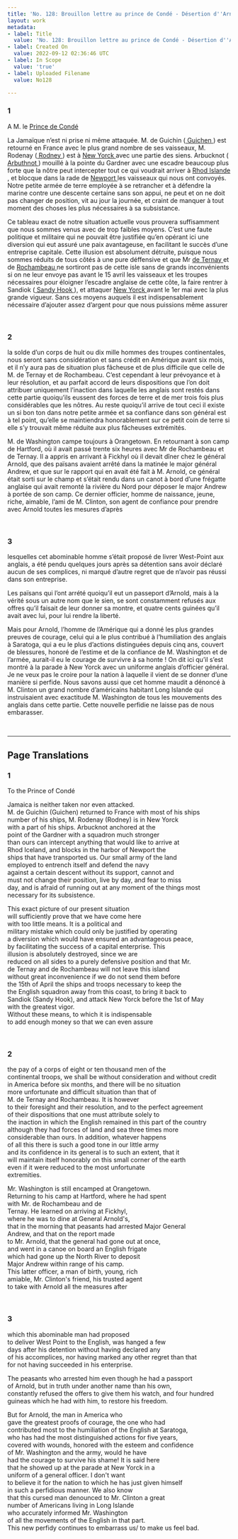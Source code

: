 ```yaml
---
title: 'No. 128: Brouillon lettre au prince de Condé - Désertion d''Arnold - 1780/08/01'
layout: work
metadata:
- label: Title
  value: 'No. 128: Brouillon lettre au prince de Condé - Désertion d''Arnold - 1780/08/01'
- label: Created On
  value: 2022-09-12 02:36:46 UTC
- label: In Scope
  value: 'true'
- label: Uploaded Filename
  value: No128

---
```

<div class="pages">
<div id="page-32541644">
<h3><a name="page-32541644">1</a></h3>
<div class="page-content">
<p>A M. le <a href="../subjects/32162989" title=" Prince de Condé "> Prince de Condé </a></p>
<p>La Jamaïque n’est ni prise ni même attaquée. <span class="line-break"> </span>M. de Guichin (<a href="../subjects/32162990" title=" Guichen "> Guichen </a>) est retourné en France avec le plus grand <span class="line-break"> </span>nombre de ses vaisseaux, M. Rodenay (<a href="../subjects/32162893" title=" Rodney "> Rodney </a>) est à <a href="../subjects/32162923" title=" New Yorck "> New Yorck </a> <span class="line-break"> </span>avec une partie des siens. Arbucknot (<a href="../subjects/32162891" title=" Arbuthnot "> Arbuthnot </a>) mouillé à la <span class="line-break"> </span>pointe du Gardner avec une escadre beaucoup plus forte que <span class="line-break"> </span>la nôtre peut intercepter tout ce qui voudrait arriver à <span class="line-break"> </span><a href="../subjects/32162991" title=" Rhod Islande "> Rhod Islande </a>, et blocque dans la rade de <a href="../subjects/32162914" title=" Newport "> Newport </a> les <span class="line-break"> </span>vaisseaux qui nous ont convoyés. Notre petite armée de <span class="line-break"> </span>terre employée à se retrancher et à défendre la marine <span class="line-break"> </span>contre une descente certaine sans son appui, ne peut et on ne <span class="line-break"> </span>doit pas changer de position, vit au jour la journée, et <span class="line-break"> </span>craint de manquer à tout moment des choses les plus <span class="line-break"> </span>nécessaires à sa subsistance.</p>
<p>Ce tableau exact de notre situation actuelle vous <span class="line-break"> </span>prouvera suffisamment que nous sommes venus avec <span class="line-break"> </span>de trop faibles moyens. C’est une faute politique et <span class="line-break"> </span>militaire qui ne pouvait être justifiée qu’en opérant ici <span class="line-break"> </span>une diversion qui eut assuré une paix avantageuse, <span class="line-break"> </span>en facilitant le succès d’une entreprise capitale. Cette <span class="line-break"> </span>illusion est absolument détruite, puisque nous sommes <span class="line-break"> </span>réduits de tous côtés à une pure déffensive et que Mr <span class="line-break"> </span><a href="../subjects/32162888" title=" de Ternay "> de Ternay </a> et de <a href="../subjects/32162815" title=" Rochambeau "> Rochambeau </a> ne sortiront pas de cette isle <span class="line-break"> </span>sans de grands inconvénients si on ne leur envoye pas avant <span class="line-break"> </span>le 15 avril les vaisseaux et les troupes nécessaires pour <span class="line-break"> </span>éloigner l’escadre anglaise de cette côte, la faire rentrer à <span class="line-break"> </span>Sandiok (<a href="../subjects/32162992" title=" Sandy Hook "> Sandy Hook </a>), et attaquer <a href="../subjects/32162923" title=" New Yorck "> New Yorck </a> avant le 1er mai avec la plus <span class="line-break"> </span>grande vigueur. <span class="line-break"> </span>Sans ces moyens auquels il est indispensablement nécessaire <span class="line-break"> </span>d’ajouter assez d’argent pour que nous puissions même assurer </p>
</div>
</div>
<br />
<div id="page-32541645">
<h3><a name="page-32541645">2</a></h3>
<div class="page-content">
<p>la solde d’un corps de huit ou dix mille hommes des <span class="line-break"> </span>troupes continentales, nous seront sans considération et sans <span class="line-break"> </span>crédit en Amérique avant six mois, et il n’y aura pas<span class="line-break"> </span>de situation plus fâcheuse et de plus difficile que celle de <span class="line-break"> </span>M. de Ternay et de Rochambeau. C’est cependant <span class="line-break"> </span>à leur prévoyance et à leur résolution, et au parfait accord <span class="line-break"> </span>de leurs dispositions que l’on doit attribuer uniquement <span class="line-break"> </span>l’inaction dans laquelle les anglais sont restés dans cette partie <span class="line-break"> </span>quoiqu’ils eussent des forces de terre et de mer trois fois plus <span class="line-break"> </span>considérables que les nôtres. Au reste quoiqu’il arrive <span class="line-break"> </span>de tout ceci il existe un si bon ton dans notre petite armée <span class="line-break"> </span>et sa confiance dans son général est à tel point, qu’elle <span class="line-break"> </span>se maintiendra honorablement sur ce petit coin de terre <span class="line-break"> </span>si elle s’y trouvait même réduite aux plus fâcheuses <span class="line-break"> </span>extrémités.</p>
<p>M. de Washington campe toujours à Orangetown. <span class="line-break"> </span>En retournant à son camp de Hartford, où il avait passé <span class="line-break"> </span>trente six heures avec Mr de Rochambeau et de <span class="line-break"> </span>Ternay. Il a appris en arrivant à Fickhyl où il <span class="line-break"> </span>devait dîner chez le général Arnold, que des <span class="line-break"> </span>païsans avaient arrêté dans la matinée le major général<span class="line-break"> </span>Andrew, et que sur le rapport qui en avait été <span class="line-break"> </span>fait à M. Arnold, ce général était sorti sur le champ <span class="line-break"> </span>et s’était rendu dans un canot à bord d’une frégatte <span class="line-break"> </span>anglaise qui avait remonté la rivière du Nord pour <span class="line-break"> </span>déposer le major Andrew à portée de son camp. <span class="line-break"> </span>Ce dernier officier, homme de naissance, jeune, riche, <span class="line-break"> </span>aimable, l’ami de M. Clinton, son agent de confiance <span class="line-break"> </span>pour prendre avec Arnold toutes les mesures d’après </p>
</div>
</div>
<br />
<div id="page-32541646">
<h3><a name="page-32541646">3</a></h3>
<div class="page-content">
<p>lesquelles cet abominable homme s’était proposé de <span class="line-break"> </span>livrer West-Point aux anglais, a été pendu quelques <span class="line-break"> </span>jours après sa détention sans avoir déclaré aucun <span class="line-break"> </span>de ses complices, ni marqué d’autre regret que de <span class="line-break"> </span>n’avoir pas réussi dans son entreprise.</p>
<p>Les païsans qui l’ont arrété quoiqu’il eut un passeport <span class="line-break"> </span>d’Arnold, mais à la vérité sous un autre nom que le <span class="line-break"> </span>sien, se sont constamment refusés aux offres qu’il <span class="line-break"> </span>faisait de leur donner sa montre, et quatre cents <span class="line-break"> </span>guinées qu’il avait avec lui, pour lui rendre la liberté.</p>
<p>Mais pour Arnold, l’homme de l’Amérique qui <span class="line-break"> </span>a donné les plus grandes preuves de courage, celui qui <span class="line-break"> </span>a le plus contribué à l’humiliation des anglais à Saratoga, <span class="line-break"> </span>qui a eu le plus d’actions distinguées depuis cinq ans, <span class="line-break"> </span>couvert de blessures, honoré de l’estime et de la <span class="line-break"> </span>confiance de M. Washington et de l’armée, aurait-il <span class="line-break"> </span>eu le courage de survivre à sa honte ! On dit ici <span class="line-break"> </span>qu’il s’est montré à la parade à New Yorck avec un <span class="line-break"> </span>uniforme anglais d’officier général. Je ne veux pas <span class="line-break"> </span>le croire pour la nation à laquelle il vient de se donner<span class="line-break"> </span>d’une manière si perfide. Nous savons aussi que <span class="line-break"> </span>cet homme maudit a dénoncé à M. Clinton un grand <span class="line-break"> </span>nombre d’américains habitant Long Islande <span class="line-break"> </span>qui instruisaient avec exactitude M. Washington <span class="line-break"> </span>de tous les mouvements des anglais dans cette partie. <span class="line-break"> </span>Cette nouvelle perfidie ne laisse pas de nous embarasser. <span class="line-break"> </span></p>
</div>
</div>
<br />
</div>
<hr />
<h2 class="divider">Page Translations</h2>
<div class="pages">
<div id="translation-32541644">
<h3>1</h3>
<div class="page-content">
<p>To the Prince of Condé</p>
<p>Jamaica is neither taken nor even attacked.<br/>
M. de Guichin (Guichen) returned to France with most of his ships<br/>
number of his ships, M. Rodenay (Rodney) is in New Yorck<br/>
with a part of his ships. Arbucknot anchored at the<br/>
point of the Gardner with a squadron much stronger <br/>
than ours can intercept anything that would like to arrive at <br/>
Rhod Iceland, and blocks in the harbor of Newport the<br/>
ships that have transported us. Our small army of the land<br/>
employed to entrench itself and defend the navy<br/>
against a certain descent without its support, cannot and <br/>
must not change their position, live by day, and fear to miss<br/>
day, and is afraid of running out at any moment of the things most<br/>
necessary for its subsistence.</p>
<p>This exact picture of our present situation <br/>
will sufficiently prove that we have come here <br/>
with too little means. It is a political and <br/>
military mistake which could only be justified by operating <br/>
a diversion which would have ensured an advantageous peace,<br/>
by facilitating the success of a capital enterprise. This<br/>
illusion is absolutely destroyed, since we are <br/>
reduced on all sides to a purely defensive position and that Mr.<br/>
de Ternay and de Rochambeau will not leave this island <br/>
without great inconvenience if we do not send them before <br/>
the 15th of April the ships and troops necessary to keep the<br/>
the English squadron away from this coast, to bring it back to <br/>
Sandiok (Sandy Hook), and attack New Yorck before the 1st of May<br/>
with the greatest vigor.<br/>
Without these means, to which it is indispensable <br/>
to add enough money so that we can even assure</p>
</div>
</div>
<br />
<div id="translation-32541645">
<h3>2</h3>
<div class="page-content">
<p>the pay of a corps of eight or ten thousand men of the<br/>
continental troops, we shall be without consideration and without credit<br/>
in America before six months, and there will be no situation <br/>
more unfortunate and difficult situation than that of <br/>
M. de Ternay and Rochambeau. It is however<br/>
to their foresight and their resolution, and to the perfect agreement<br/>
of their dispositions that one must attribute solely to <br/>
the inaction in which the English remained in this part of the country<br/>
although they had forces of land and sea three times more <br/>
considerable than ours. In addition, whatever happens<br/>
of all this there is such a good tone in our little army<br/>
and its confidence in its general is to such an extent, that it <br/>
will maintain itself honorably on this small corner of the earth<br/>
even if it were reduced to the most unfortunate<br/>
extremities.</p>
<p>Mr. Washington is still encamped at Orangetown.<br/>
Returning to his camp at Hartford, where he had spent<br/>
with Mr. de Rochambeau and de <br/>
Ternay. He learned on arriving at Fickhyl, <br/>
where he was to dine at General Arnold's, <br/>
that in the morning that peasants had arrested Major General<br/>
Andrew, and that on the report made <br/>
to Mr. Arnold, that the general had gone out at once, <br/>
and went in a canoe on board an English frigate <br/>
which had gone up the North River to deposit <br/>
Major Andrew within range of his camp.<br/>
This latter officer, a man of birth, young, rich<br/>
amiable, Mr. Clinton's friend, his trusted agent<br/>
to take with Arnold all the measures after</p>
</div>
</div>
<br />
<div id="translation-32541646">
<h3>3</h3>
<div class="page-content">
<p>which this abominable man had proposed <br/>
to deliver West Point to the English, was hanged a few<br/>
days after his detention without having declared any <br/>
of his accomplices, nor having marked any other regret than that<br/>
for not having succeeded in his enterprise.</p>
<p>The peasants who arrested him even though he had a passport<br/>
of Arnold, but in truth under another name than his own, <br/>
constantly refused the offers to give them his watch, and four hundred <br/>
guineas which he had with him, to restore his freedom.</p>
<p>But for Arnold, the man in America who<br/>
gave the greatest proofs of courage, the one who had <br/>
contributed most to the humiliation of the English at Saratoga,<br/>
who has had the most distinguished actions for five years,<br/>
covered with wounds, honored with the esteem and confidence<br/>
of Mr. Washington and the army, would he have <br/>
had the courage to survive his shame! It is said here<br/>
that he showed up at the parade at New Yorck in a<br/>
uniform of a general officer. I don't want <br/>
to believe it for the nation to which he has just given himself<br/>
in such a perfidious manner. We also know <br/>
that this cursed man denounced to Mr. Clinton a great<br/>
number of Americans living in Long Islande<br/>
who accurately informed Mr. Washington<br/>
of all the movements of the English in that part.<br/>
This new perfidy continues to embarrass us/ to make us feel bad.</p>
</div>
</div>
<br />
</div>

